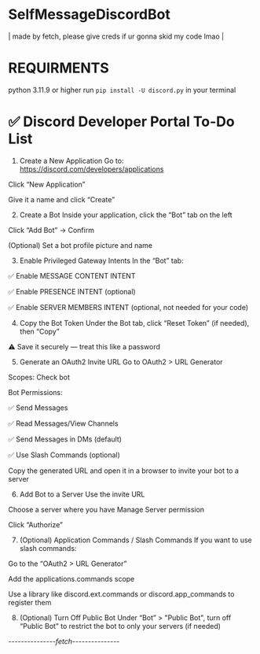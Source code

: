 # SelfMessageDiscordBot
| made by fetch, please give creds if ur gonna skid my code lmao |


# REQUIRMENTS
python 3.11.9 or higher
run `pip install -U discord.py` in your terminal

# ✅ Discord Developer Portal To-Do List
1. Create a New Application
Go to: https://discord.com/developers/applications

Click “New Application”

Give it a name and click “Create”

2. Create a Bot
Inside your application, click the “Bot” tab on the left

Click “Add Bot” → Confirm

(Optional) Set a bot profile picture and name

3. Enable Privileged Gateway Intents
In the “Bot” tab:

✅ Enable MESSAGE CONTENT INTENT

✅ Enable PRESENCE INTENT (optional)

✅ Enable SERVER MEMBERS INTENT (optional, not needed for your code)

4. Copy the Bot Token
Under the Bot tab, click “Reset Token” (if needed), then “Copy”

⚠️ Save it securely — treat this like a password

5. Generate an OAuth2 Invite URL
Go to OAuth2 > URL Generator

Scopes: Check bot

Bot Permissions:

✅ Send Messages

✅ Read Messages/View Channels

✅ Send Messages in DMs (default)

✅ Use Slash Commands (optional)

Copy the generated URL and open it in a browser to invite your bot to a server

6. Add Bot to a Server
Use the invite URL

Choose a server where you have Manage Server permission

Click “Authorize”

7. (Optional) Application Commands / Slash Commands
If you want to use slash commands:

Go to the “OAuth2 > URL Generator”

Add the applications.commands scope

Use a library like discord.ext.commands or discord.app_commands to register them

8. (Optional) Turn Off Public Bot
Under “Bot” > "Public Bot", turn off “Public Bot” to restrict the bot to only your servers (if needed)

---------------*fetch*---------------
